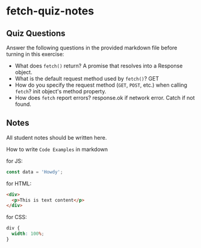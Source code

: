# fetch-quiz-notes

## Quiz Questions

Answer the following questions in the provided markdown file before turning in this exercise:

- What does `fetch()` return?
  A promise that resolves into a Response object.
- What is the default request method used by `fetch()`?
  GET
- How do you specify the request method (`GET`, `POST`, etc.) when calling `fetch`?
  init object's method property.
- How does `fetch` report errors?
  response.ok if network error. Catch if not found.

## Notes

All student notes should be written here.

How to write `Code Examples` in markdown

for JS:

```javascript
const data = 'Howdy';
```

for HTML:

```html
<div>
  <p>This is text content</p>
</div>
```

for CSS:

```css
div {
  width: 100%;
}
```
